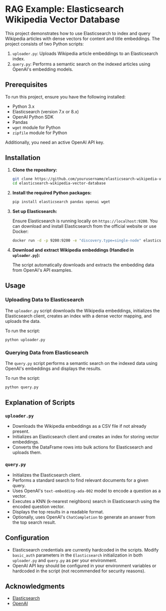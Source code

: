 
# RAG Example: Elasticsearch Wikipedia Vector Database 

This project demonstrates how to use Elasticsearch to index and query Wikipedia articles with dense vectors for content and title embeddings. The project consists of two Python scripts:

1. `uploader.py`: Uploads Wikipedia article embeddings to an Elasticsearch index.
2. `query.py`: Performs a semantic search on the indexed articles using OpenAI's embedding models.

## Prerequisites

To run this project, ensure you have the following installed:

- Python 3.x
- Elasticsearch (version 7.x or 8.x)
- OpenAI Python SDK
- Pandas
- `wget` module for Python
- `zipfile` module for Python

Additionally, you need an active OpenAI API key.

## Installation

1. **Clone the repository:**

   ```bash
   git clone https://github.com/yourusername/elasticsearch-wikipedia-vector-database.git
   cd elasticsearch-wikipedia-vector-database
   ```

2. **Install the required Python packages:**

   ```bash
   pip install elasticsearch pandas openai wget
   ```

3. **Set up Elasticsearch:**

   Ensure Elasticsearch is running locally on `https://localhost:9200`. You can download and install Elasticsearch from the official website or use Docker:

   ```bash
   docker run -d -p 9200:9200 -e "discovery.type=single-node" elasticsearch:7.x
   ```

4. **Download and extract Wikipedia embeddings (Handled in `uploader.py`):**

   The script automatically downloads and extracts the embedding data from OpenAI's API examples.

## Usage

### Uploading Data to Elasticsearch

The `uploader.py` script downloads the Wikipedia embeddings, initializes the Elasticsearch client, creates an index with a dense vector mapping, and uploads the data.

To run the script:

```bash
python uploader.py
```

### Querying Data from Elasticsearch

The `query.py` script performs a semantic search on the indexed data using OpenAI's embeddings and displays the results.

To run the script:

```bash
python query.py
```

## Explanation of Scripts

### `uploader.py`

- Downloads the Wikipedia embeddings as a CSV file if not already present.
- Initializes an Elasticsearch client and creates an index for storing vector embeddings.
- Converts the DataFrame rows into bulk actions for Elasticsearch and uploads them.

### `query.py`

- Initializes the Elasticsearch client.
- Performs a standard search to find relevant documents for a given query.
- Uses OpenAI's `text-embedding-ada-002` model to encode a question as a vector.
- Executes a KNN (k-nearest neighbors) search in Elasticsearch using the encoded question vector.
- Displays the top results in a readable format.
- Optionally, uses OpenAI's `ChatCompletion` to generate an answer from the top search result.

## Configuration

- Elasticsearch credentials are currently hardcoded in the scripts. Modify `basic_auth` parameters in the `Elasticsearch` initialization in both `uploader.py` and `query.py` as per your environment.
- OpenAI API key should be configured in your environment variables or hardcoded in the script (not recommended for security reasons).

## Acknowledgments

- [Elasticsearch](https://www.elastic.co/)
- [OpenAI](https://openai.com/)
